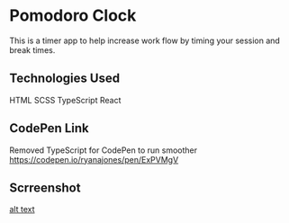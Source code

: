# Pomodoro Clock

This is a timer app to help increase work flow by timing your session and break times.

## Technologies Used

HTML SCSS TypeScript React

## CodePen Link

Removed TypeScript for CodePen to run smoother
https://codepen.io/ryanajones/pen/ExPVMgV

## Scrreenshot

[alt text](https://i.imgur.com/CkDEIhI.png)
